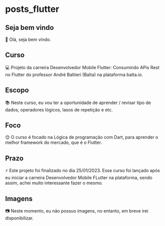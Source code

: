 # posts_flutter

## Seja bem vindo

👋 Olá, seja bem vindo.

## Curso

💻 Projeto da carreira Desenvolvedor Mobile Flutter: Consumindo APis Rest no Flutter do professor André Baltieri (Balta) na plataforma balta.io.

## Escopo

📚 Neste curso, eu vou ter a oportunidade de aprender / revisar tipo de dados, operadores lógicos, lasos de repetição e etc.

## Foco

😊 O curso é focado na Lógica de programação com Dart, para aprender o melhor framework do mercado, que é o Flutter.

## Prazo

⚡ Este projeto foi finalizado no dia 25/01/2023. Esse curso foi lançado após eu iniciar a carreira Desenvolvedor Mobile FLutter na plataforma, sendo assim, achei muito interessante fazer o mesmo.

## Imagens

:camera: Neste momento, eu não possuo imagens, no entanto, em breve irei disponibilizar.
